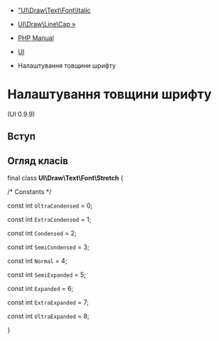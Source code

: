 - ["UI\Draw\Text\Font\Italic](class.ui-draw-text-font-italic.md)
- [UI\Draw\Line\Cap »](class.ui-draw-line-cap.md)

- [PHP Manual](index.md)
- [UI](book.ui.md)
- Налаштування товщини шрифту

# Налаштування товщини шрифту

(UI 0.9.9)

## Вступ

## Огляд класів

final class **UI\Draw\Text\Font\Stretch** {

/\* Constants \*/

const int `UltraCondensed` = 0;

const int `ExtraCondensed` = 1;

const int `Condensed` = 2;

const int `SemiCondensed` = 3;

const int `Normal` = 4;

const int `SemiExpanded` = 5;

const int `Expanded` = 6;

const int `ExtraExpanded` = 7;

const int `UltraExpanded` = 8;

}
